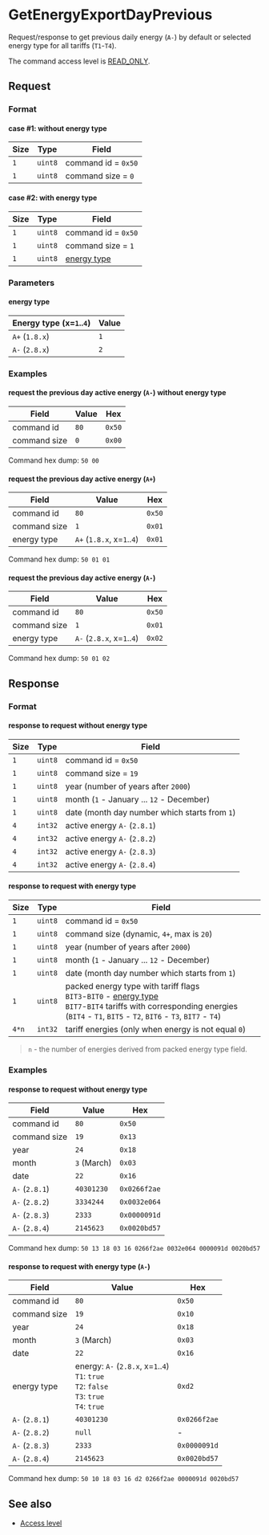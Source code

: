 # GetEnergyExportDayPrevious

Request/response to get previous daily energy (`A-`) by default or selected energy type for all tariffs (`T1`-`T4`).

The command access level is [READ_ONLY](../basics.md#command-access-level).


## Request

### Format

#### case #1: without energy type

| Size | Type    | Field               |
| ---- | ------- | ------------------- |
| `1`  | `uint8` | command id = `0x50` |
| `1`  | `uint8` | command size = `0`  |

#### case #2: with energy type

| Size | Type    | Field                       |
| ---- | ------- | --------------------------- |
| `1`  | `uint8` | command id = `0x50`         |
| `1`  | `uint8` | command size = `1`          |
| `1`  | `uint8` | [energy type](#energy-type) |

### Parameters

#### energy type

| Energy type (x=`1`..`4`) | Value |
| ------------------------ | ----- |
| `A+` (`1.8.x`)           | `1`   |
| `A-` (`2.8.x`)           | `2`   |

### Examples

#### request the previous day active energy (`A-`) without energy type

| Field        | Value | Hex    |
| ------------ | ----- | ------ |
| command id   | `80`  | `0x50` |
| command size | `0`   | `0x00` |

Command hex dump: `50 00`

#### request the previous day active energy (`A+`)

| Field        | Value                      | Hex    |
| ------------ | -------------------------- | ------ |
| command id   | `80`                       | `0x50` |
| command size | `1`                        | `0x01` |
| energy type  | `A+` (`1.8.x`, x=`1`..`4`) | `0x01` |

Command hex dump: `50 01 01`

#### request the previous day active energy (`A-`)

| Field        | Value                      | Hex    |
| ------------ | -------------------------- | ------ |
| command id   | `80`                       | `0x50` |
| command size | `1`                        | `0x01` |
| energy type  | `A-` (`2.8.x`, x=`1`..`4`) | `0x02` |

Command hex dump: `50 01 02`


## Response

### Format

#### response to request without energy type

| Size | Type    | Field                                         |
| ---- | ------- | --------------------------------------------- |
| `1`  | `uint8` | command id = `0x50`                           |
| `1`  | `uint8` | command size = `19`                           |
| `1`  | `uint8` | year (number of years after `2000`)           |
| `1`  | `uint8` | month (`1` - January ... `12` - December)     |
| `1`  | `uint8` | date (month day number which starts from `1`) |
| `4`  | `int32` | active energy `A-` (`2.8.1`)                  |
| `4`  | `int32` | active energy `A-` (`2.8.2`)                  |
| `4`  | `int32` | active energy `A-` (`2.8.3`)                  |
| `4`  | `int32` | active energy `A-` (`2.8.4`)                  |

#### response to request with energy type

| Size  | Type    | Field                                                                                                                                                                                                      |
| ----- | ------- | ---------------------------------------------------------------------------------------------------------------------------------------------------------------------------------------------------------- |
| `1`   | `uint8` | command id = `0x50`                                                                                                                                                                                        |
| `1`   | `uint8` | command size (dynamic, `4+`, max is `20`)                                                                                                                                                                  |
| `1`   | `uint8` | year (number of years after `2000`)                                                                                                                                                                        |
| `1`   | `uint8` | month (`1` - January ... `12` - December)                                                                                                                                                                  |
| `1`   | `uint8` | date (month day number which starts from `1`)                                                                                                                                                              |
| `1`   | `uint8` | packed energy type with tariff flags <br/> `BIT3`-`BIT0` - [energy type](#energy-type)<br/> `BIT7`-`BIT4` tariffs with corresponding energies (`BIT4` - `T1`, `BIT5` - `T2`, `BIT6` - `T3`, `BIT7` - `T4`) |
| `4*n` | `int32` | tariff energies (only when energy is not equal `0`)                                                                                                                                                        |

> `n` - the number of energies derived from packed energy type field.

### Examples

#### response to request without energy type

| Field          | Value       | Hex          |
| -------------- | ----------- | ------------ |
| command id     | `80`        | `0x50`       |
| command size   | `19`        | `0x13`       |
| year           | `24`        | `0x18`       |
| month          | `3` (March) | `0x03`       |
| date           | `22`        | `0x16`       |
| `A-` (`2.8.1`) | `40301230`  | `0x0266f2ae` |
| `A-` (`2.8.2`) | `3334244`   | `0x0032e064` |
| `A-` (`2.8.3`) | `2333`      | `0x0000091d` |
| `A-` (`2.8.4`) | `2145623`   | `0x0020bd57` |

Command hex dump: `50 13 18 03 16 0266f2ae 0032e064 0000091d 0020bd57`

#### response to request with energy type (`A-`)

| Field          | Value                                                                                               | Hex          |
| -------------- | --------------------------------------------------------------------------------------------------- | ------------ |
| command id     | `80`                                                                                                | `0x50`       |
| command size   | `19`                                                                                                | `0x10`       |
| year           | `24`                                                                                                | `0x18`       |
| month          | `3` (March)                                                                                         | `0x03`       |
| date           | `22`                                                                                                | `0x16`       |
| energy type    | energy: `A-` (`2.8.x`, x=`1`..`4`)<br>`T1`: `true`<br>`T2`: `false`<br>`T3`: `true`<br>`T4`: `true` | `0xd2`       |
| `A-` (`2.8.1`) | `40301230`                                                                                          | `0x0266f2ae` |
| `A-` (`2.8.2`) | `null`                                                                                              | -            |
| `A-` (`2.8.3`) | `2333`                                                                                              | `0x0000091d` |
| `A-` (`2.8.4`) | `2145623`                                                                                           | `0x0020bd57` |

Command hex dump: `50 10 18 03 16 d2 0266f2ae 0000091d 0020bd57`


## See also

* [Access level](../basics.md#command-access-level)
